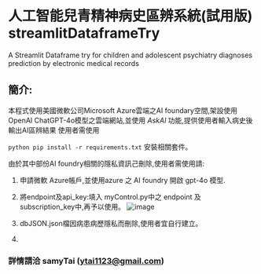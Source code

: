 # 人工智能兒青精神病史區辨系統(試用版) streamlitDataframeTry 
A Streamlit Dataframe try for children and adolescent psychiatry diagnoses prediction by electronic medical records

## 簡介:
本程式使用美國微軟公司Microsoft Azure雲端之AI foundary空間,架設使用OpenAI ChatGPT-4o模型之雲端網站,並使用 _AskAI_ 功能,提供使用者輸入病史後輸出AI區辨結果
使用者需使用

`
python
pip install -r requirements.txt
`
安裝相關套件。

由於其中部份AI foundry相關的隱私資訊己刪除,使用者需使用請:

1. 申請微軟 Azure帳戶,並使用azure 之 AI foundry 開啟 gpt-4o 模型.
2. 將endpoint及api_key:填入 myControl.py中之 endpoint 及 subscription_key中,再予以使用。
![image](https://github.com/user-attachments/assets/742c4484-4ad9-4967-8e6c-1eabde000f0b)


3. dbJSON.json檔因病患病歷隱私而刪除,使用者宜自行建立。
4. 
### 詳情請洽 samyTai (ytai1123@gmail.com)
